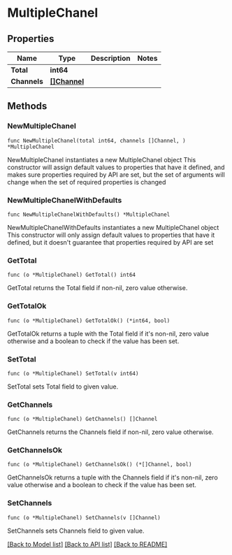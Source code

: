 # MultipleChanel

## Properties

Name | Type | Description | Notes
------------ | ------------- | ------------- | -------------
**Total** | **int64** |  | 
**Channels** | [**[]Channel**](Channel.md) |  | 

## Methods

### NewMultipleChanel

`func NewMultipleChanel(total int64, channels []Channel, ) *MultipleChanel`

NewMultipleChanel instantiates a new MultipleChanel object
This constructor will assign default values to properties that have it defined,
and makes sure properties required by API are set, but the set of arguments
will change when the set of required properties is changed

### NewMultipleChanelWithDefaults

`func NewMultipleChanelWithDefaults() *MultipleChanel`

NewMultipleChanelWithDefaults instantiates a new MultipleChanel object
This constructor will only assign default values to properties that have it defined,
but it doesn't guarantee that properties required by API are set

### GetTotal

`func (o *MultipleChanel) GetTotal() int64`

GetTotal returns the Total field if non-nil, zero value otherwise.

### GetTotalOk

`func (o *MultipleChanel) GetTotalOk() (*int64, bool)`

GetTotalOk returns a tuple with the Total field if it's non-nil, zero value otherwise
and a boolean to check if the value has been set.

### SetTotal

`func (o *MultipleChanel) SetTotal(v int64)`

SetTotal sets Total field to given value.


### GetChannels

`func (o *MultipleChanel) GetChannels() []Channel`

GetChannels returns the Channels field if non-nil, zero value otherwise.

### GetChannelsOk

`func (o *MultipleChanel) GetChannelsOk() (*[]Channel, bool)`

GetChannelsOk returns a tuple with the Channels field if it's non-nil, zero value otherwise
and a boolean to check if the value has been set.

### SetChannels

`func (o *MultipleChanel) SetChannels(v []Channel)`

SetChannels sets Channels field to given value.



[[Back to Model list]](../README.md#documentation-for-models) [[Back to API list]](../README.md#documentation-for-api-endpoints) [[Back to README]](../README.md)


